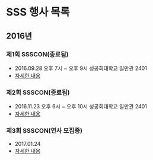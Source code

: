 # SSS 행사 목록

## 2016년

### 제1회 SSSCON(종료됨)
- 2016.09.28 오후 7시 ~ 오후 9시 성공회대학교 일만관 2401
- [자세한 내용](ssscon1st.md)

### 제2회 SSSCON(종료됨)
- 2016.11.23 오후 6시 ~ 오후 10시 성공회대학교 일만관 2401
- [자세한 내용](ssscon2nd.md)

### 제3회 SSSCON(연사 모집중)
- 2017.01.24
- [자세한 내용](ssscon3rd.md)
